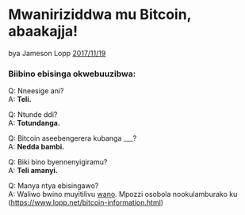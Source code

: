 # Mwaniriziddwa mu Bitcoin, abaakajja!

bya Jameson Lopp [2017/11/19](https://twitter.com/lopp/status/932350908461133825)

<LanguageDropdown/>

### Biibino ebisinga okwebuuzibwa:

Q: Nneesige ani?  
A: **Teli.**

Q: Ntunde ddi?  
A: **Totundanga.**

Q: Bitcoin aseebengerera kubanga ___?  
A: **Nedda bambi.**

Q: Biki bino byennenyigiramu?  
A: **Teli amanyi.**


Q: Manya ntya ebisingawo?  
A: Waliwo bwino muyitilivu [wano](/uga/lg/translations/). Mpozzi osobola nookulamburako ku (https://www.lopp.net/bitcoin-information.html)
